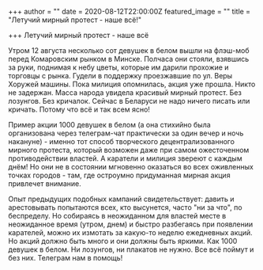 +++
author = ""
date = 2020-08-12T22:00:00Z
featured_image = ""
title = "Летучий мирный протест - наше всё!"

+++
Летучий мирный протест - наше всё

Утром 12 августа несколько сот девушек в белом вышли на флэш-моб перед Комаровским рынком в Минске. Полчаса они стояли, взявшись за руки, поднимая к небу цветы, которые им дарили прохожие и торговцы с рынка. Гудели в поддержку проезжавшие по ул. Веры Хоружей машины. Пока милиция опомнилась, акция уже прошла. Никто не задержан. Масса народа увидела красивый мирный протест. Без лозунгов. Без кричалок. Сейчас в Беларуси не надо ничего писать или кричать. Потому что всё и так всем ясно!

Пример акции 1000 девушек в белом (а она стихийно была организована через телеграм-чат практически за один вечер и ночь накануне) - именно тот способ творческого децентрализованного мирного протеста, который возможен даже при самом ожесточенном противодействии властей. А каратели и милиция звереют с каждым днём! Но они не в состоянии мгновенно оказаться во всех оживленных точках городов - там, где остроумно придуманная мирная акция привлечет внимание.

Опыт предыдущих подобных кампаний свидетельствует: давить и арестовывать попытаются всех, кто высунется, часто "ни за что", по беспределу. Но собираясь в неожиданном для властей месте в неожиданное время (утром, днем) и быстро разбегаясь при появлении карателей, можно их измотать за какую-то неделю ежедневных акций. Но акций должно быть много и они должны быть яркими. Как 1000 девушек в белом. Ни лозунгов, ни плакатов не нужно. Все всё поймут и без них. Телеграм нам в помощь!
